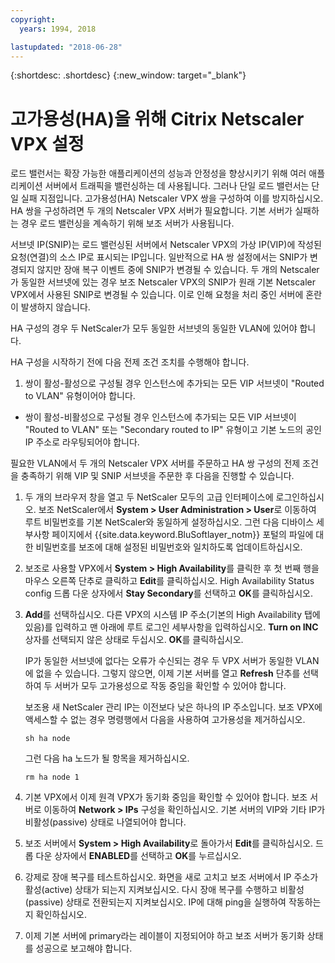 ```yaml
---
copyright:
  years: 1994, 2018

lastupdated: "2018-06-28"
---
```


{:shortdesc: .shortdesc}
{:new_window: target="_blank"}

# 고가용성(HA)을 위해 Citrix Netscaler VPX 설정

로드 밸런서는 확장 가능한 애플리케이션의 성능과 안정성을 향상시키기 위해 여러 애플리케이션 서버에서 트래픽을 밸런싱하는 데 사용됩니다. 그러나 단일 로드 밸런서는 단일 실패 지점입니다. 고가용성(HA) Netscaler VPX 쌍을 구성하여 이를 방지하십시오. HA 쌍을 구성하려면 두 개의 Netscaler VPX 서버가 필요합니다. 기본 서버가 실패하는 경우 로드 밸런싱을 계속하기 위해 보조 서버가 사용됩니다. 

서브넷 IP(SNIP)는 로드 밸런싱된 서버에서 Netscaler VPX의 가상 IP(VIP)에 작성된 요청(연결)의 소스 IP로 표시되는 IP입니다. 일반적으로 HA 쌍 설정에서는 SNIP가 변경되지 않지만 장애 복구 이벤트 중에 SNIP가 변경될 수 있습니다. 두 개의 Netscaler가 동일한 서브넷에 있는 경우 보조 Netscaler VPX의 SNIP가 원래 기본 Netscaler VPX에서 사용된 SNIP로 변경될 수 있습니다. 이로 인해 요청을 처리 중인 서버에 혼란이 발생하지 않습니다.

HA 구성의 경우 두 NetScaler가 모두 동일한 서브넷의 동일한 VLAN에 있어야 합니다.

HA 구성을 시작하기 전에 다음 전제 조건 조치를 수행해야 합니다.

1. 쌍이 활성-활성으로 구성될 경우 인스턴스에 추가되는 모든 VIP 서브넷이 "Routed to VLAN" 유형이어야 합니다.
* 쌍이 활성-비활성으로 구성될 경우 인스턴스에 추가되는 모든 VIP 서브넷이 "Routed to VLAN" 또는 "Secondary routed to IP" 유형이고 기본 노드의 공인 IP 주소로 라우팅되어야 합니다.

필요한 VLAN에서 두 개의 Netscaler VPX 서버를 주문하고 HA 쌍 구성의 전제 조건을 충족하기 위해 VIP 및 SNIP 서브넷을 주문한 후 다음을 진행할 수 있습니다.

1. 두 개의 브라우저 창을 열고 두 NetScaler 모두의 고급 인터페이스에 로그인하십시오. 보조 NetScaler에서 **System > User Administration > User**로 이동하여 루트 비밀번호를 기본 NetScaler와 동일하게 설정하십시오. 그런 다음 디바이스 세부사항 페이지에서 {{site.data.keyword.BluSoftlayer_notm}} 포털의 파일에 대한 비밀번호를 보조에 대해 설정된 비밀번호와 일치하도록 업데이트하십시오.

2. 보조로 사용할 VPX에서 **System > High Availability**를 클릭한 후 첫 번째 행을 마우스 오른쪽 단추로 클릭하고 **Edit**를 클릭하십시오. High Availability Status config 드롭 다운 상자에서 **Stay Secondary**를 선택하고 **OK**를 클릭하십시오.

3. **Add**를 선택하십시오. 다른 VPX의 시스템 IP 주소(기본의 High Availability 탭에 있음)를 입력하고 맨 아래에 루트 로그인 세부사항을 입력하십시오. **Turn on INC** 상자를 선택되지 않은 상태로 두십시오. **OK**를 클릭하십시오. 
	
	IP가 동일한 서브넷에 없다는 오류가 수신되는 경우 두 VPX 서버가 동일한 VLAN에 없을 수 있습니다. 그렇지 않으면, 이제 기본 서버를 열고 **Refresh** 단추를 선택하여 두 서버가 모두 고가용성으로 작동 중임을 확인할 수 있어야 합니다. 

	보조용 새 NetScaler 관리 IP는 이전보다 낮은 하나의 IP 주소입니다. 보조 VPX에 액세스할 수 없는 경우 명령행에서 다음을 사용하여 고가용성을 제거하십시오.

	`sh ha node`

	그런 다음 ha 노드가 될 항목을 제거하십시오.
	
	`rm ha node 1`

4. 기본 VPX에서 이제 원격 VPX가 동기화 중임을 확인할 수 있어야 합니다. 보조 서버로 이동하여 **Network > IPs** 구성을 확인하십시오. 기본 서버의 VIP와 기타 IP가 비활성(passive) 상태로 나열되어야 합니다.

6. 보조 서버에서 **System > High Availability**로 돌아가서 **Edit**를 클릭하십시오. 드롭 다운 상자에서 **ENABLED**를 선택하고 **OK**를 누르십시오.

7. 강제로 장애 복구를 테스트하십시오. 화면을 새로 고치고 보조 서버에서 IP 주소가 활성(active) 상태가 되는지 지켜보십시오. 다시 장애 복구를 수행하고 비활성(passive) 상태로 전환되는지 지켜보십시오. IP에 대해 ping을 실행하여 작동하는지 확인하십시오.

8. 이제 기본 서버에 primary라는 레이블이 지정되어야 하고 보조 서버가 동기화 상태를 성공으로 보고해야 합니다.
